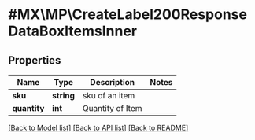 # #MX\MP\CreateLabel200ResponseDataBoxItemsInner

## Properties

Name | Type | Description | Notes
------------ | ------------- | ------------- | -------------
**sku** | **string** | sku of an item |
**quantity** | **int** | Quantity of Item |


[[Back to Model list]](../) [[Back to API list]](../../Api/MX/MP) [[Back to README]](../../README.md)
